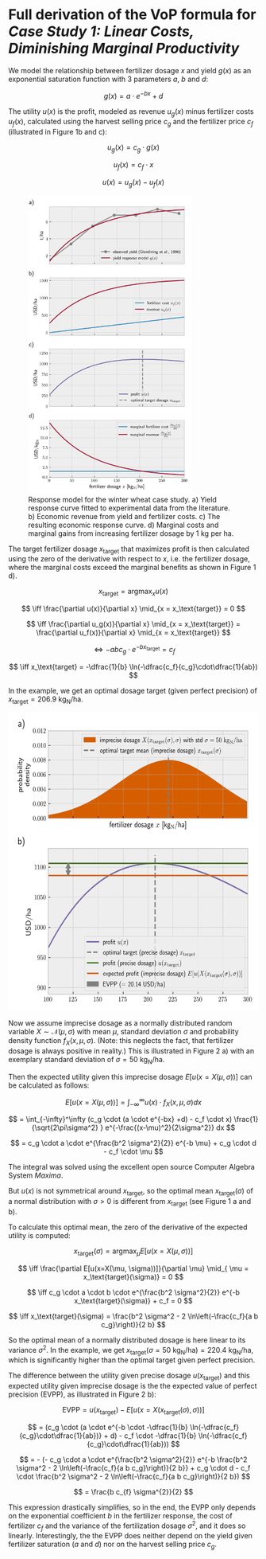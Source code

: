 # Full derivation of the VoP formula for *Case Study 1: Linear Costs, Diminishing Marginal Productivity*

We model the relationship between fertilizer dosage $x$ and yield $g(x)$ as an exponential saturation function with 3 parameters $a$, $b$ and $d$:

$$
g(x) = a \cdot e^{-b x} + d
$$

The utility $u(x)$ is the profit, modeled as revenue $u_g(x)$ minus fertilizer costs $u_f(x)$, calculated using the harvest selling price $c_g$ and the fertilizer price $c_f$ (illustrated in Figure 1b and c):

$$
u_g(x) = c_g \cdot g(x) 
$$

$$
u_f(x) = c_f \cdot x
$$

$$
u(x) = u_g(x) - u_f(x)
$$
<figure>
<centering>
<img alt="Response model for the winter wheat case study. a) Yield response curve fitted to experimental data from the literature. b) Economic revenue from yield and fertilizer costs. c) The resulting economic response curve. d) Marginal costs and marginal gains from increasing fertilizer dosage by 1 kg per ha." src="tex/imgs/synplot1.png" height="600"></centering>
    <figcaption>Response model for the winter wheat case study. a) Yield response curve fitted to experimental data from the literature. b) Economic revenue from yield and fertilizer costs. c) The resulting economic response curve. d) Marginal costs and marginal gains from increasing fertilizer dosage by 1 kg per ha.</figcaption>
</figure>


The target fertilizer dosage $x_\text{target}$ that maximizes profit is then calculated using the zero of the derivative with respect to $x$, i.e. the fertilizer dosage, where the marginal costs exceed the marginal benefits as shown in Figure 1 d).

$$
x_\text{target} = \text{arg}\max_x u(x) 
$$

$$
\iff \frac{\partial u(x)}{\partial x} \mid_{x = x_\text{target}} = 0
$$

$$
\iff \frac{\partial u_g(x)}{\partial x} \mid_{x = x_\text{target}} = \frac{\partial u_f(x)}{\partial x} \mid_{x = x_\text{target}}
$$

$$
\iff -abc_g \cdot e^{-bx_\text{target}} = c_f
$$

$$
\iff x_\text{target} =  -\dfrac{1}{b} \ln(-\dfrac{c_f}{c_g}\cdot\dfrac{1}{ab})
$$

In the example, we get an optimal dosage target (given perfect precision) of $x_\text{target} = 206.9 \ \text{kg}_\text{N} / \text{ha}$.

<img alt="a) Probability distribution for imprecise dosage. b) Graphical representation of the calculation for the Expected Value of Perfect Precision (EVPP) as the difference between profits given precise and imprecise dosage." src="tex/imgs/synplot2.png" height="600">

Now we assume imprecise dosage as a normally distributed random variable $X \sim \mathcal{N}(\mu, \sigma)$ with mean $\mu$, standard deviation $\sigma$ and probability density function $f_X(x, \mu, \sigma)$. (Note: this neglects the fact, that fertilizer dosage is always positive in reality.) This is illustrated in Figure 2 a) with an exemplary standard deviation of $\sigma = 50  \ \text{kg}_\text{N} / \text{ha}$.

Then the expected utility given this imprecise dosage $E[u(x=X(\mu, \sigma))]$ can be calculated as follows:

$$
E[u(x=X(\mu, \sigma))] = \int_{-\infty}^\infty u(x)\cdot f_X(x, \mu, \sigma) dx 
$$

$$
= \int_{-\infty}^\infty (c_g \cdot (a \cdot e^{-bx} +d) - c_f \cdot x) \frac{1}{\sqrt{2\pi\sigma^2} } e^{-\frac{(x-\mu)^2}{2\sigma^2}} dx
$$

$$
= c_g \cdot a \cdot e^{\frac{b^2 \sigma^2}{2}} e^{-b \mu} + c_g \cdot d - c_f \cdot \mu
$$

The integral was solved using the excellent open source Computer Algebra System *Maxima*.

But $u(x)$ is not symmetrical around $x_\text{target}$, so the optimal mean $x_\text{target}(\sigma)$ of a normal distribution with $\sigma > 0$ is different from $x_\text{target}$ (see Figure 1 a and b).

To calculate this optimal mean, the zero of the derivative of the expected utility is computed:

$$
x_\text{target}(\sigma) = \text{arg}\max_{\mu} E[u(x=X(\mu, \sigma))] 
$$

$$
\iff \frac{\partial E[u(x=X(\mu, \sigma))]}{\partial \mu} \mid_{ \mu = x_\text{target}(\sigma)} = 0 
$$

$$
\iff  c_g \cdot a \cdot b \cdot e^{\frac{b^2 \sigma^2}{2}} e^{-b x_\text{target}(\sigma)} + c_f = 0 
$$

$$
\iff x_\text{target}(\sigma) = \frac{b^2 \sigma^2 - 2 \ln\left(-\frac{c_f}{a b c_g}\right)}{2 b}
$$

So the optimal mean of a normally distributed dosage is here linear to its variance $\sigma^2$. In the example, we get $x_\text{target}(\sigma = 50  \ \text{kg}_\text{N} / \text{ha}) = 220.4  \ \text{kg}_\text{N} / \text{ha}$, which is significantly higher than the optimal target given perfect precision.

The difference between the utility given precise dosage $u(x_\text{target})$ and this expected utility given imprecise dosage is the the expected value of perfect precision (EVPP), as illustrated in Figure 2 b):
  
$$
\text{EVPP} = u(x_\text{target}) - E[u(x=X(x_\text{target}(\sigma), \sigma))] 
$$

$$
= (c_g \cdot (a \cdot e^{-b \cdot -\dfrac{1}{b} \ln(-\dfrac{c_f}{c_g}\cdot\dfrac{1}{ab})} + d) - c_f \cdot -\dfrac{1}{b} \ln(-\dfrac{c_f}{c_g}\cdot\dfrac{1}{ab})) 
$$

$$
= - (- c_g \cdot a \cdot e^{\frac{b^2 \sigma^2}{2}} e^{-b \frac{b^2 \sigma^2 - 2 \ln\left(-\frac{c_f}{a b c_g}\right)}{2 b}} + c_g \cdot d - c_f \cdot \frac{b^2 \sigma^2 - 2 \ln\left(-\frac{c_f}{a b c_g}\right)}{2 b}) 
$$

$$
= \frac{b c_{f} \sigma^{2}}{2}
$$

This expression drastically simplifies, so in the end, the EVPP only depends on the exponential coefficient $b$ in the fertilizer response, the cost of fertilizer $c_f$ and the variance of the fertilization dosage $\sigma^2$, and it does so linearly. Interestingly, the the EVPP does neither depend on the yield given fertilizer saturation ($a$ and $d$) nor on the harvest selling price $c_g$.